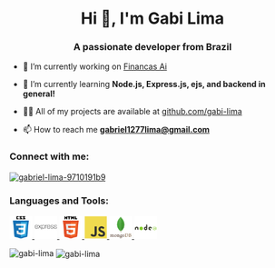 <h1 align="center">Hi 👋, I'm Gabi Lima</h1>
<h3 align="center">A passionate developer from Brazil</h3>

- 🔭 I’m currently working on [Financas Ai](https://github.com/gabi-lima/Financas-Ai)

- 🌱 I’m currently learning **Node.js, Express.js, ejs, and backend in general!**

- 👨‍💻 All of my projects are available at [github.com/gabi-lima](github.com/gabi-lima)

- 📫 How to reach me **gabriel1277lima@gmail.com**

<h3 align="left">Connect with me:</h3>
<p align="left">
<a href="https://linkedin.com/in/gabriel-lima-9710191b9" target="blank"><img align="center" src="https://raw.githubusercontent.com/rahuldkjain/github-profile-readme-generator/master/src/images/icons/Social/linked-in-alt.svg" alt="gabriel-lima-9710191b9" height="30" width="40" /></a>
</p>

<h3 align="left">Languages and Tools:</h3>
<p align="left"> <a href="https://www.w3schools.com/css/" target="_blank" rel="noreferrer"> <img src="https://raw.githubusercontent.com/devicons/devicon/master/icons/css3/css3-original-wordmark.svg" alt="css3" width="40" height="40"/> </a> <a href="https://expressjs.com" target="_blank" rel="noreferrer"> <img src="https://raw.githubusercontent.com/devicons/devicon/master/icons/express/express-original-wordmark.svg" alt="express" width="40" height="40"/> </a> <a href="https://www.w3.org/html/" target="_blank" rel="noreferrer"> <img src="https://raw.githubusercontent.com/devicons/devicon/master/icons/html5/html5-original-wordmark.svg" alt="html5" width="40" height="40"/> </a> <a href="https://developer.mozilla.org/en-US/docs/Web/JavaScript" target="_blank" rel="noreferrer"> <img src="https://raw.githubusercontent.com/devicons/devicon/master/icons/javascript/javascript-original.svg" alt="javascript" width="40" height="40"/> </a> <a href="https://www.mongodb.com/" target="_blank" rel="noreferrer"> <img src="https://raw.githubusercontent.com/devicons/devicon/master/icons/mongodb/mongodb-original-wordmark.svg" alt="mongodb" width="40" height="40"/> </a> <a href="https://nodejs.org" target="_blank" rel="noreferrer"> <img src="https://raw.githubusercontent.com/devicons/devicon/master/icons/nodejs/nodejs-original-wordmark.svg" alt="nodejs" width="40" height="40"/> </a> </p>

<p><img align="left" src="https://github-readme-stats.vercel.app/api/top-langs?username=gabi-lima&show_icons=true&locale=en&layout=compact&theme=radical" alt="gabi-lima" /></p>

<p>&nbsp;<img align="center" src="https://github-readme-stats.vercel.app/api?username=gabi-lima&show_icons=true&locale=en" alt="gabi-lima" /></p>

